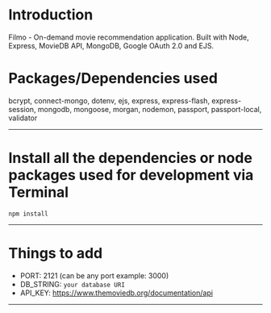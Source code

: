 # Introduction
Filmo - On-demand movie recommendation application. Built with Node, Express, MovieDB API, MongoDB, Google OAuth 2.0 and EJS. 
# Packages/Dependencies used 

bcrypt, connect-mongo, dotenv, ejs, express, express-flash, express-session, mongodb, mongoose, morgan, nodemon, passport, passport-local, validator

---

# Install all the dependencies or node packages used for development via Terminal

`npm install` 

---

# Things to add

  - PORT: 2121 (can be any port example: 3000) 
  - DB_STRING: `your database URI`
  - API_KEY: https://www.themoviedb.org/documentation/api
 ---
